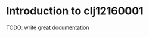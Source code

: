 # Introduction to clj12160001

TODO: write [great documentation](http://jacobian.org/writing/what-to-write/)
